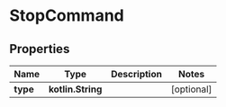 
# StopCommand

## Properties
Name | Type | Description | Notes
------------ | ------------- | ------------- | -------------
**type** | **kotlin.String** |  |  [optional]



